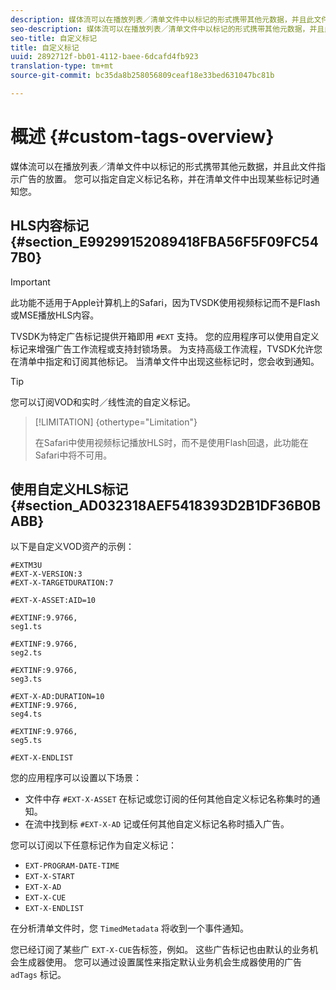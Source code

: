 ```yaml
---
description: 媒体流可以在播放列表／清单文件中以标记的形式携带其他元数据，并且此文件指示广告的放置。 您可以指定自定义标记名称，并在清单文件中出现某些标记时通知您。
seo-description: 媒体流可以在播放列表／清单文件中以标记的形式携带其他元数据，并且此文件指示广告的放置。 您可以指定自定义标记名称，并在清单文件中出现某些标记时通知您。
seo-title: 自定义标记
title: 自定义标记
uuid: 2892712f-bb01-4112-baee-6dcafd4fb923
translation-type: tm+mt
source-git-commit: bc35da8b258056809ceaf18e33bed631047bc81b

---
```



# 概述 {#custom-tags-overview}

媒体流可以在播放列表／清单文件中以标记的形式携带其他元数据，并且此文件指示广告的放置。 您可以指定自定义标记名称，并在清单文件中出现某些标记时通知您。

## HLS内容标记 {#section_E99299152089418FBA56F5F09FC547B0}

>[!IMPORTANT]
>
>此功能不适用于Apple计算机上的Safari，因为TVSDK使用视频标记而不是Flash或MSE播放HLS内容。

TVSDK为特定广告标记提供开箱即用 `#EXT` 支持。 您的应用程序可以使用自定义标记来增强广告工作流程或支持封锁场景。 为支持高级工作流程，TVSDK允许您在清单中指定和订阅其他标记。 当清单文件中出现这些标记时，您会收到通知。

>[!TIP]
>
>您可以订阅VOD和实时／线性流的自定义标记。

>[!LIMITATION] {othertype=&quot;Limitation&quot;}
>
>在Safari中使用视频标记播放HLS时，而不是使用Flash回退，此功能在Safari中将不可用。

## 使用自定义HLS标记 {#section_AD032318AEF5418393D2B1DF36B0BABB}

以下是自定义VOD资产的示例：

```
#EXTM3U
#EXT-X-VERSION:3
#EXT-X-TARGETDURATION:7
 
#EXT-X-ASSET:AID=10
 
#EXTINF:9.9766,
seg1.ts
 
#EXTINF:9.9766,
seg2.ts
 
#EXTINF:9.9766,
seg3.ts
 
#EXT-X-AD:DURATION=10
#EXTINF:9.9766,
seg4.ts
 
#EXTINF:9.9766,
seg5.ts
 
#EXT-X-ENDLIST
```

您的应用程序可以设置以下场景：

* 文件中存 `#EXT-X-ASSET` 在标记或您订阅的任何其他自定义标记名称集时的通知。
* 在流中找到标 `#EXT-X-AD` 记或任何其他自定义标记名称时插入广告。

您可以订阅以下任意标记作为自定义标记：

* `EXT-PROGRAM-DATE-TIME`
* `EXT-X-START`
* `EXT-X-AD`
* `EXT-X-CUE`
* `EXT-X-ENDLIST`

在分析清单文件时，您 `TimedMetadata` 将收到一个事件通知。

您已经订阅了某些广 `EXT-X-CUE`告标签，例如。 这些广告标记也由默认的业务机会生成器使用。 您可以通过设置属性来指定默认业务机会生成器使用的广告 `adTags` 标记。